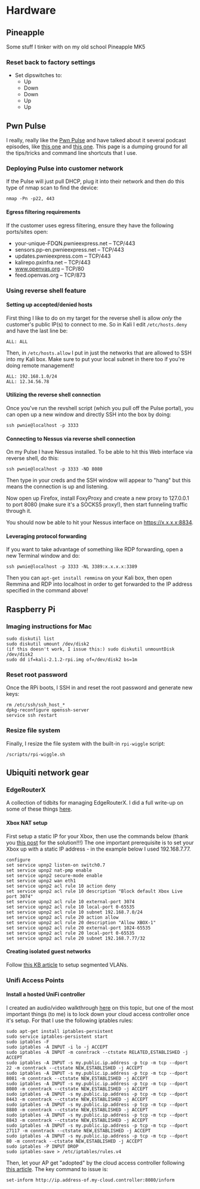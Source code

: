 # Hardware

Pineapple
-------
Some stuff I tinker with on my old school Pineapple MK5

### Reset back to factory settings
* Set dipswitches to:
  * Up
  * Down
  * Down
  * Up
  * Up

Pwn Pulse
--------
I really, really like the [Pwn Pulse](https://www.pwnieexpress.com/products/pulse-device-detection) and have talked about it several podcast episodes, like [this one](https://7ms.us/7ms-255-pwnpro-101/) and [this one](https://7ms.us/7ms-260-pwnpro-101-part-2/).  This page is a dumping ground for all the tips/tricks and command line shortcuts that I use.

### Deploying Pulse into customer network
If the Pulse will just pull DHCP, plug it into their network and then do this type of nmap scan to find the device:

`nmap -Pn -p22, 443`

#### Egress filtering requirements
If the customer uses egress filtering, ensure they have the following ports/sites open:

* your-unique-FDQN.pwnieexpress.net – TCP/443
* sensors.pp-en.pwnieexpress.net – TCP/443
* updates.pwnieexpress.com – TCP/443
* kalirepo.pxinfra.net – TCP/443
* www.openvas.org – TCP/80
* feed.openvas.org – TCP/873

### Using reverse shell feature

#### Setting up accepted/denied hosts
First thing I like to do on my target for the reverse shell is allow *only* the customer's public IP(s) to connect to me.  So in Kali I edit `/etc/hosts.deny` and have the last line be:

`ALL: ALL`

Then, in `/etc/hosts.allow` I put in just the networks that are allowed to SSH into my Kali box.  Make sure to put your local subnet in there too if you're doing remote management!

````
ALL: 192.168.1.0/24
ALL: 12.34.56.78
````

#### Utilizing the reverse shell connection
Once you've run the revshell script (which you pull off the Pulse portal), you can open up a new window and directly SSH into the box by doing:

`ssh pwnie@localhost -p 3333`

#### Connecting to Nessus via reverse shell connection
On my Pulse I have Nessus installed.  To be able to hit this Web interface via reverse shell, do this:

`ssh pwnie@localhost -p 3333 -ND 8080`

Then type in your creds and the SSH window will appear to "hang" but this means the connection is up and listening.  

Now open up Firefox, install FoxyProxy and create a new proxy to 127.0.0.1 to port 8080 (make sure it's a SOCKS5 proxy!), then start funneling traffic through it.

You should now be able to hit your Nessus interface on https://x.x.x.x:8834.

#### Leveraging protocol forwarding
If you want to take advantage of something like RDP forwarding, open a new Terminal window and do:

`ssh pwnie@localhost -p 3333 -NL 3389:x.x.x.x:3389 `

Then you can `apt-get install remmina` on your Kali box, then open Remmina and RDP into localhost in order to get forwarded to the IP address specified in the command above!

Raspberry Pi
--------

### Imaging instructions for Mac

    sudo diskutil list
    sudo diskutil umount /dev/disk2
    (if this doesn't work, I issue this:) sudo diskutil unmountDisk /dev/disk2
    sudo dd if=kali-2.1.2-rpi.img of=/dev/disk2 bs=1m


### Reset root password
Once the RPi boots, I SSH in and reset the root password and generate new keys:

    rm /etc/ssh/ssh_host_*
    dpkg-reconfigure openssh-server
    service ssh restart

### Resize file system

Finally, I resize the file system with the built-in `rpi-wiggle` script:

    /scripts/rpi-wiggle.sh





Ubiquiti network gear
--------

### EdgeRouterX
A collection of tidbits for managing EdgeRouterX.  I did a full write-up on some of these things [here](https://7ms.us/7ms-217-installing-ubiquiti-edgerouter-x-and-ap-part-2/).

#### Xbox NAT setup
First setup a static IP for your Xbox, then use the commands below (thank you [this post](https://community.ubnt.com/t5/EdgeMAX/Xbox-1-Strict-NAT-problem/td-p/1371769/page/2) for the solution!!!) The one important prerequisite is to set your Xbox up with a static IP address - in the example below I used 192.168.7.77.

    configure
    set service upnp2 listen-on switch0.7
    set service upnp2 nat-pmp enable
    set service upnp2 secure-mode enable
    set service upnp2 wan eth1
    set service upnp2 acl rule 10 action deny
    set service upnp2 acl rule 10 description "Block default Xbox Live port 3074"
    set service upnp2 acl rule 10 external-port 3074
    set service upnp2 acl rule 10 local-port 0-65535
    set service upnp2 acl rule 10 subnet 192.168.7.0/24
    set service upnp2 acl rule 20 action allow
    set service upnp2 acl rule 20 description "Allow XBOX-1"
    set service upnp2 acl rule 20 external-port 1024-65535
    set service upnp2 acl rule 20 local-port 0-65535
    set service upnp2 acl rule 20 subnet 192.168.7.77/32

#### Creating isolated guest networks
Follow [this KB article](https://help.ubnt.com/hc/en-us/articles/218889067-EdgeMAX-How-to-Protect-a-Guest-Network-on-EdgeRouter) to setup segmented VLANs.

### Unifi Access Points

#### Install a hosted UniFi controller
I created an audio/video walkthrough [here](https://7ms.us/7ms-220-installing-ubiquiti-edgerouter-x-and-ap-part-3/) on this topic, but one of the most important things (to me) is to lock down your cloud access controller once it's setup.  For that I use the following iptables rules:

    sudo apt-get install iptables-persistent
    sudo service iptables-persistent start
    sudo iptables -F
    sudo iptables -A INPUT -i lo -j ACCEPT
    sudo iptables -A INPUT -m conntrack --ctstate RELATED,ESTABLISHED -j ACCEPT
    sudo iptables -A INPUT -s my.public.ip.address -p tcp -m tcp --dport 22 -m conntrack --ctstate NEW,ESTABLISHED -j ACCEPT
    sudo iptables -A INPUT -s my.public.ip.address -p tcp -m tcp --dport 8081 -m conntrack --ctstate NEW,ESTABLISHED -j ACCEPT
    sudo iptables -A INPUT -s my.public.ip.address -p tcp -m tcp --dport 8080 -m conntrack --ctstate NEW,ESTABLISHED -j ACCEPT
    sudo iptables -A INPUT -s my.public.ip.address -p tcp -m tcp --dport 8443 -m conntrack --ctstate NEW,ESTABLISHED -j ACCEPT
    sudo iptables -A INPUT -s my.public.ip.address -p tcp -m tcp --dport 8880 -m conntrack --ctstate NEW,ESTABLISHED -j ACCEPT
    sudo iptables -A INPUT -s my.public.ip.address -p tcp -m tcp --dport 8843 -m conntrack --ctstate NEW,ESTABLISHED -j ACCEPT
    sudo iptables -A INPUT -s my.public.ip.address -p tcp -m tcp --dport 27117 -m conntrack --ctstate NEW,ESTABLISHED -j ACCEPT
    sudo iptables -A INPUT -s my.public.ip.address -p tcp -m tcp --dport 80 -m conntrack --ctstate NEW,ESTABLISHED -j ACCEPT
    sudo iptables -P INPUT DROP
    sudo iptables-save > /etc/iptables/rules.v4

Then, let your AP get "adopted" by the cloud access controller following [this article](https://community.ubnt.com/t5/UniFi-Routing-Switching/USG-cloud-controller/td-p/1156708).  The key command to issue is:

    set-inform http://ip.address-of.my-cloud.controller:8080/inform
